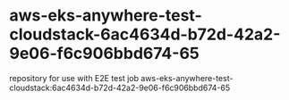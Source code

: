 # aws-eks-anywhere-test-cloudstack-6ac4634d-b72d-42a2-9e06-f6c906bbd674-65
repository for use with E2E test job aws-eks-anywhere-test-cloudstack:6ac4634d-b72d-42a2-9e06-f6c906bbd674-65
